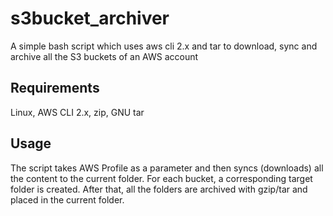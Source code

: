 # s3bucket_archiver
A simple bash script which uses aws cli 2.x and tar to download, sync and archive all the S3 buckets of an AWS account
## Requirements
Linux, AWS CLI 2.x, zip, GNU tar
## Usage
The script takes AWS Profile as a parameter and then syncs (downloads) all the content to the current folder. For each bucket, a corresponding target folder is created. After that, all the folders are archived with gzip/tar and placed in the current folder.
